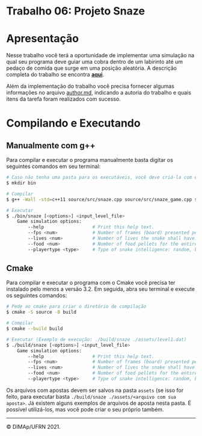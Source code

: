 ﻿# Trabalho 06: Projeto Snaze

# Apresentação

Nesse trabalho você terá a oportunidade de implementar uma simulação na qual seu programa deve guiar uma cobra dentro de um labirinto até um pedaço de comida que surge em uma posição aleatória.
A descrição completa do trabalho se encontra [**aqui**](docs/snake_programming_project.pfd).

Além da implementação do trabalho você precisa fornecer algumas informações no arquivo [author.md](author.md), indicando a autoria do trabalho e quais itens da tarefa foram realizados com sucesso. 

# Compilando e Executando

## Manualmente com g++

Para compilar e executar o programa manualmente basta digitar os seguintes comandos em seu terminal:

```bash
# Caso não tenha uma pasta para os executáveis, você deve criá-la com esse comando
$ mkdir bin

# Compilar
$ g++ -Wall -std=c++11 source/src/snaze.cpp source/src/snaze_game.cpp source/src/level.cpp source/src/snake.cpp source/src/player.cpp -I source/include -I source/lib -o bin/snaze

# Executar
$ ./bin/snaze [<options>] <input_level_file>
    Game simulation options:
        --help                  # Print this help text.
        --fps <num>             # Number of frames (board) presented per second. Default = 12.
        --lives <num>           # Number of lives the snake shall have. Default = 5.
        --food <num>            # Number of food pellets for the entire simulation. Default = 10.
        --playertype <type>     # Type of snake intelligence: random, backtracking. Default = backtracking.
```

## Cmake

Para compilar e executar o programa com o Cmake você precisa ter instalado pelo menos a versão 3.2. Em seguida, abra seu terminal e execute os seguintes comandos:

```bash
# Pede ao cmake para criar o diretório de compilação
$ cmake -S source -B build

# Compilar
$ cmake --build build

# Executar (Exemplo de execução: ./build/snaze ./assets/level1.dat)
$ ./build/snaze [<options>] <input_level_file>
    Game simulation options:
        --help                  # Print this help text.
        --fps <num>             # Number of frames (board) presented per second. Default = 12.
        --lives <num>           # Number of lives the snake shall have. Default = 5.
        --food <num>            # Number of food pellets for the entire simulation. Default = 10.
        --playertype <type>     # Type of snake intelligence: random, backtracking. Default = backtracking.
```

Os arquivos com apostas devem ser salvos na pasta `assets` (se isso for feito, para executar basta `./build/snaze ./assets/<arquivo com sua aposta>`. Já existem alguns exemplos de arquivos de aposta nesta pasta. É possível utilizá-los, mas você pode criar o seu próprio também.

--------
&copy; DIMAp/UFRN 2021.
